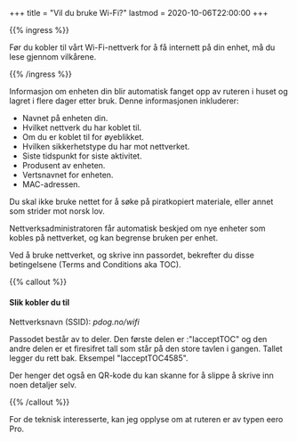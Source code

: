 +++
title = "Vil du bruke Wi-Fi?"
lastmod = 2020-10-06T22:00:00
+++

{{% ingress %}}

Før du kobler til vårt Wi-Fi-nettverk for å få internett på din enhet, må du lese gjennom vilkårene.

{{% /ingress %}}

Informasjon om enheten din blir automatisk fanget opp av ruteren i huset og lagret i flere dager
etter bruk. Denne informasjonen inkluderer:

- Navnet på enheten din.
- Hvilket nettverk du har koblet til.
- Om du er koblet til for øyeblikket.
- Hvilken sikkerhetstype du har mot nettverket.
- Siste tidspunkt for siste aktivitet.
- Produsent av enheten.
- Vertsnavnet for enheten.
- MAC-adressen.

Du skal ikke bruke nettet for å søke på piratkopiert materiale, eller annet som strider mot norsk
lov.

Nettverksadministratoren får automatisk beskjed om nye enheter som kobles på nettverket, og kan
begrense bruken per enhet.

Ved å bruke nettverket, og skrive inn passordet, bekrefter du disse betingelsene (Terms and
Conditions aka TOC).

{{% callout %}}

#### Slik kobler du til

Nettverksnavn (SSID): *pdog.no/wifi*

Passodet består av to deler. Den første delen er :"IacceptTOC" og den andre delen er et firesifret
tall som står på den store tavlen i gangen. Tallet legger du rett bak. Eksempel "IacceptTOC4585".

Der henger det også en QR-kode du kan skanne for å slippe å skrive inn noen detaljer selv.

{{% /callout %}}

For de teknisk interesserte, kan jeg opplyse om at ruteren er av typen eero Pro.
